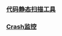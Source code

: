### [代码静态扫描工具](https://github.com/ningbaoqi/PerformanceOptimization/blob/master/README-jiancha.md)
### [Crash监控](https://github.com/ningbaoqi/PerformanceOptimization/blob/master/README-crash.md)
